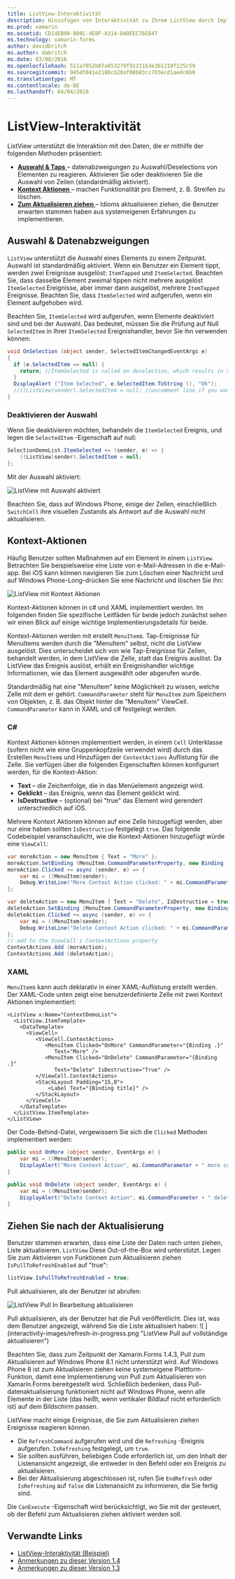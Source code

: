```yaml
---
title: ListView-Interaktivität
description: Hinzufügen von Interaktivität zu Ihrem ListView durch Implementieren der Auswahl, Streifen zu löschen und aktualisieren ziehen.
ms.prod: xamarin
ms.assetid: CD14EB90-B08C-4E8F-A314-DA0EEC76E647
ms.technology: xamarin-forms
author: davidbritch
ms.author: dabritch
ms.date: 03/08/2016
ms.openlocfilehash: 511a7052b07a853279f91211b3e3b1219f125c59
ms.sourcegitcommit: 945df041e2180cb20af08b83cc703ecd1aedc6b0
ms.translationtype: MT
ms.contentlocale: de-DE
ms.lasthandoff: 04/04/2018
---
```

# <a name="listview-interactivity"></a>ListView-Interaktivität

ListView unterstützt die Interaktion mit den Daten, die er mithilfe der folgenden Methoden präsentiert:

- [**Auswahl & Taps** ](#selectiontaps) &ndash; datenabzweigungen zu Auswahl/Deselections von Elementen zu reagieren. Aktivieren Sie oder deaktivieren Sie die Auswahl von Zeilen (standardmäßig aktiviert).
- [**Kontext Aktionen** ](#Context_Actions) &ndash; machen Funktionalität pro Element, z. B. Streifen zu löschen.
- [**Zum Aktualisieren ziehen** ](#Pull_to_Refresh) &ndash; Idioms aktualisieren ziehen, die Benutzer erwarten stammen haben aus systemeigenen Erfahrungen zu implementieren.

<a name="selectiontaps" />

## <a name="selection--taps"></a>Auswahl & Datenabzweigungen
`ListView` unterstützt die Auswahl eines Elements zu einem Zeitpunkt. Auswahl ist standardmäßig aktiviert. Wenn ein Benutzer ein Element tippt, werden zwei Ereignisse ausgelöst: `ItemTapped` und `ItemSelected`. Beachten Sie, dass dasselbe Element zweimal tippen nicht mehrere ausgelöst `ItemSelected` Ereignisse, aber immer dann ausgelöst, mehrere `ItemTapped` Ereignisse. Beachten Sie, dass `ItemSelected` wird aufgerufen, wenn ein Element aufgehoben wird.

Beachten Sie, `ItemSelected` wird aufgerufen, wenn Elemente deaktiviert sind und bei der Auswahl. Das bedeutet, müssen Sie die Prüfung auf Null `SelectedItem` in Ihrer `ItemSelected` Ereignishandler, bevor Sie ihn verwenden können:

```csharp
void OnSelection (object sender, SelectedItemChangedEventArgs e)
{
  if (e.SelectedItem == null) {
    return; //ItemSelected is called on deselection, which results in SelectedItem being set to null
  }
  DisplayAlert ("Item Selected", e.SelectedItem.ToString (), "Ok");
  //((ListView)sender).SelectedItem = null; //uncomment line if you want to disable the visual selection state.
}
```

### <a name="disabling-selection"></a>Deaktivieren der Auswahl

Wenn Sie deaktivieren möchten, behandeln die `ItemSelected` Ereignis, und legen die `SelectedItem` -Eigenschaft auf null:

```csharp
SelectionDemoList.ItemSelected += (sender, e) => {
    ((ListView)sender).SelectedItem = null;
};
```

Mit der Auswahl aktiviert:

![](interactivity-images/selection-default.png "ListView mit Auswahl aktiviert")

Beachten Sie, dass auf Windows Phone, einige der Zellen, einschließlich `SwitchCell` ihre visuellen Zustands als Antwort auf die Auswahl nicht aktualisieren.

<a name="Context_Actions" />

## <a name="context-actions"></a>Kontext-Aktionen
Häufig Benutzer sollten Maßnahmen auf ein Element in einem `ListView`. Betrachten Sie beispielsweise eine Liste von e-Mail-Adressen in die e-Mail-app. Bei iOS kann können navigieren Sie zum Löschen einer Nachricht und auf Windows Phone-Long-drücken Sie eine Nachricht und löschen Sie ihn:

![](interactivity-images/context-default.png "ListView mit Kontext Aktionen")

Kontext-Aktionen können in c# und XAML implementiert werden. Im folgenden finden Sie spezifische Leitfäden für beide jedoch zunächst sehen wir einen Blick auf einige wichtige Implementierungsdetails für beide.

Kontext-Aktionen werden mit erstellt `MenuItem`s. Tap-Ereignisse für MenuItems werden durch die "MenuItem" selbst, nicht die ListView ausgelöst. Dies unterscheidet sich von wie Tap-Ereignisse für Zellen, behandelt werden, in dem ListView die Zelle, statt das Ereignis auslöst. Da ListView das Ereignis auslöst, erhält ein Ereignishandler wichtige Informationen, wie das Element ausgewählt oder abgerufen wurde.

Standardmäßig hat eine "MenuItem" keine Möglichkeit zu wissen, welche Zelle mit dem er gehört. `CommandParameter` steht für `MenuItem` zum Speichern von Objekten, z. B. das Objekt hinter die "MenuItem" ViewCell. `CommandParameter` kann in XAML und c# festgelegt werden.

### <a name="c"></a>C#  

Kontext Aktionen können implementiert werden, in einem `Cell` Unterklasse (sofern nicht wie eine Gruppenkopfzeile verwendet wird) durch das Erstellen `MenuItem`s und Hinzufügen der `ContextActions` Auflistung für die Zelle. Sie verfügen über die folgenden Eigenschaften können konfiguriert werden, für die Kontext-Aktion:

* **Text** &ndash; die Zeichenfolge, die in das Menüelement angezeigt wird.
* **Geklickt** &ndash; das Ereignis, wenn das Element geklickt wird.
* **IsDestructive** &ndash; (optional) bei "true" das Element wird gerendert unterschiedlich auf iOS.

Mehrere Kontext Aktionen können auf eine Zelle hinzugefügt werden, aber nur eine haben sollten `IsDestructive` festgelegt `true`. Das folgende Codebeispiel veranschaulicht, wie die Kontext-Aktionen hinzugefügt würde eine `ViewCell`:

```csharp
var moreAction = new MenuItem { Text = "More" };
moreAction.SetBinding (MenuItem.CommandParameterProperty, new Binding ("."));
moreAction.Clicked += async (sender, e) => {
    var mi = ((MenuItem)sender);
    Debug.WriteLine("More Context Action clicked: " + mi.CommandParameter);
};

var deleteAction = new MenuItem { Text = "Delete", IsDestructive = true }; // red background
deleteAction.SetBinding (MenuItem.CommandParameterProperty, new Binding ("."));
deleteAction.Clicked += async (sender, e) => {
    var mi = ((MenuItem)sender);
    Debug.WriteLine("Delete Context Action clicked: " + mi.CommandParameter);
};
// add to the ViewCell's ContextActions property
ContextActions.Add (moreAction);
ContextActions.Add (deleteAction);
```

### <a name="xaml"></a>XAML

`MenuItem`s kann auch deklarativ in einer XAML-Auflistung erstellt werden. Der XAML-Code unten zeigt eine benutzerdefinierte Zelle mit zwei Kontext Aktionen implementiert:

```xaml
<ListView x:Name="ContextDemoList">
  <ListView.ItemTemplate>
    <DataTemplate>
      <ViewCell>
         <ViewCell.ContextActions>
            <MenuItem Clicked="OnMore" CommandParameter="{Binding .}"
               Text="More" />
            <MenuItem Clicked="OnDelete" CommandParameter="{Binding .}"
               Text="Delete" IsDestructive="True" />
         </ViewCell.ContextActions>
         <StackLayout Padding="15,0">
             <Label Text="{Binding title}" />
         </StackLayout>
      </ViewCell>
    </DataTemplate>
  </ListView.ItemTemplate>
</ListView>
```

Der Code-Behind-Datei, vergewissern Sie sich die `Clicked` Methoden implementiert werden:

```csharp
public void OnMore (object sender, EventArgs e) {
    var mi = ((MenuItem)sender);
    DisplayAlert("More Context Action", mi.CommandParameter + " more context action", "OK");
}

public void OnDelete (object sender, EventArgs e) {
    var mi = ((MenuItem)sender);
    DisplayAlert("Delete Context Action", mi.CommandParameter + " delete context action", "OK");
}
```

<a name="Pull_to_Refresh" />

## <a name="pull-to-refresh"></a>Ziehen Sie nach der Aktualisierung
Benutzer stammen erwarten, dass eine Liste der Daten nach unten ziehen, Liste aktualisieren. `ListView` Diese Out-of-the-Box wird unterstützt. Legen Sie zum Aktivieren von Funktionen zum Aktualisieren ziehen `IsPullToRefreshEnabled` auf "true":

```csharp
listView.IsPullToRefreshEnabled = true;
```

Pull aktualisieren, als der Benutzer ist abrufen:

![](interactivity-images/refresh-start.png "ListView Pull In Bearbeitung aktualisieren")

Pull aktualisieren, als der Benutzer hat die Pull veröffentlicht. Dies ist, was dem Benutzer angezeigt, während Sie die Liste aktualisiert haben: ![ ] (interactivity-images/refresh-in-progress.png "ListView Pull auf vollständige aktualisieren")

Beachten Sie, dass zum Zeitpunkt der Xamarin.Forms 1.4.3, Pull zum Aktualisieren auf Windows Phone 8.1 nicht unterstützt wird. Auf Windows Phone 8 ist zum Aktualisieren ziehen keine systemeigene Plattform-Funktion, damit eine Implementierung von Pull zum Aktualisieren von Xamarin.Forms bereitgestellt wird. Schließlich bedenken, dass Pull-datenaktualisierung funktioniert nicht auf Windows Phone, wenn alle Elemente in der Liste (das heißt, wenn vertikaler Bildlauf nicht erforderlich ist) auf dem Bildschirm passen.

ListView macht einige Ereignisse, die Sie zum Aktualisieren ziehen Ereignisse reagieren können.

-  Die `RefreshCommand` aufgerufen wird und die `Refreshing` -Ereignis aufgerufen. `IsRefreshing` festgelegt, um `true`.
-  Sie sollten ausführen, beliebigen Code erforderlich ist, um den Inhalt der Listenansicht angezeigt, die entweder in den Befehl oder ein Ereignis zu aktualisieren.
-  Bei der Aktualisierung abgeschlossen ist, rufen Sie `EndRefresh` oder `IsRefreshing` auf `false` die Listenansicht zu informieren, die Sie fertig sind.

Die `CanExecute` -Eigenschaft wird berücksichtigt, wo Sie mit der gesteuert, ob der Befehl zum Aktualisieren ziehen aktiviert werden soll.



## <a name="related-links"></a>Verwandte Links

- [ListView-Interaktivität (Beispiel)](https://developer.xamarin.com/samples/xamarin-forms/UserInterface/ListView/interactivity)
- [Anmerkungen zu dieser Version 1.4](http://forums.xamarin.com/discussion/35451/xamarin-forms-1-4-0-released/)
- [Anmerkungen zu dieser Version 1.3](http://forums.xamarin.com/discussion/29934/xamarin-forms-1-3-0-released/)
